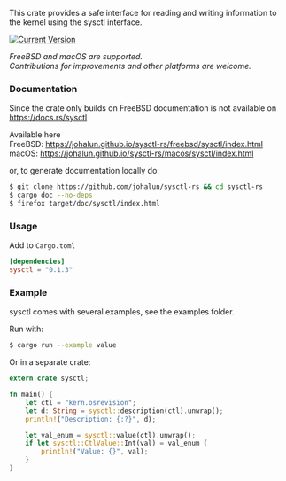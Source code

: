 This crate provides a safe interface for reading and writing information to the kernel using the sysctl interface.

[![Current Version](https://img.shields.io/crates/v/sysctl.svg)](https://crates.io/crates/sysctl)


*FreeBSD and macOS are supported.*  
*Contributions for improvements and other platforms are welcome.*

### Documentation

Since the crate only builds on FreeBSD documentation is not available on https://docs.rs/sysctl

Available here  
FreeBSD: https://johalun.github.io/sysctl-rs/freebsd/sysctl/index.html  
macOS: https://johalun.github.io/sysctl-rs/macos/sysctl/index.html  

or, to generate documentation locally do:
```sh
$ git clone https://github.com/johalun/sysctl-rs && cd sysctl-rs
$ cargo doc --no-deps
$ firefox target/doc/sysctl/index.html
```

### Usage

Add to `Cargo.toml`

```toml
[dependencies]
sysctl = "0.1.3"
```

### Example

sysctl comes with several examples, see the examples folder.

Run with:

```sh
$ cargo run --example value
```

Or in a separate crate:


```rust
extern crate sysctl;

fn main() {
    let ctl = "kern.osrevision";
    let d: String = sysctl::description(ctl).unwrap();
    println!("Description: {:?}", d);

    let val_enum = sysctl::value(ctl).unwrap();
    if let sysctl::CtlValue::Int(val) = val_enum {
        println!("Value: {}", val);
    }
}
```




